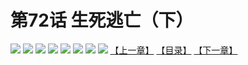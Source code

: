 # 第72话 生死逃亡（下）
![](https://mhpic.xiaomingtaiji.net/comic/D/斗破苍穹拆分版/72话/1.jpg-zymk.middle.webp)
![](https://mhpic.xiaomingtaiji.net/comic/D/斗破苍穹拆分版/72话/2.jpg-zymk.middle.webp)
![](https://mhpic.xiaomingtaiji.net/comic/D/斗破苍穹拆分版/72话/3.jpg-zymk.middle.webp)
![](https://mhpic.xiaomingtaiji.net/comic/D/斗破苍穹拆分版/72话/4.jpg-zymk.middle.webp)
![](https://mhpic.xiaomingtaiji.net/comic/D/斗破苍穹拆分版/72话/5.jpg-zymk.middle.webp)
![](https://mhpic.xiaomingtaiji.net/comic/D/斗破苍穹拆分版/72话/6.jpg-zymk.middle.webp)
![](https://mhpic.xiaomingtaiji.net/comic/D/斗破苍穹拆分版/72话/7.jpg-zymk.middle.webp)
![](https://mhpic.xiaomingtaiji.net/comic/D/斗破苍穹拆分版/72话/8.jpg-zymk.middle.webp)
[【上一章】](./71.md)
[【目录】](./README.md)
[【下一章】](./73.md)
